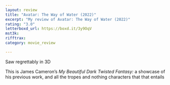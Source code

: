 ```yaml
---
layout: review
title: "Avatar: The Way of Water (2022)"
excerpt: "My review of Avatar: The Way of Water (2022)"
rating: "3.0"
letterboxd_url: https://boxd.it/3y9OqV
mst3k: 
rifftrax: 
category: movie_review

---
```


Saw regrettably in 3D

This is James Cameron’s <i>My Beautiful Dark Twisted Fantasy: </i>a showcase of his previous work, and all the tropes and nothing characters that that entails
